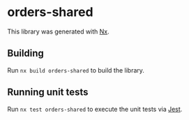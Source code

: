 # orders-shared

This library was generated with [Nx](https://nx.dev).

## Building

Run `nx build orders-shared` to build the library.

## Running unit tests

Run `nx test orders-shared` to execute the unit tests via [Jest](https://jestjs.io).
